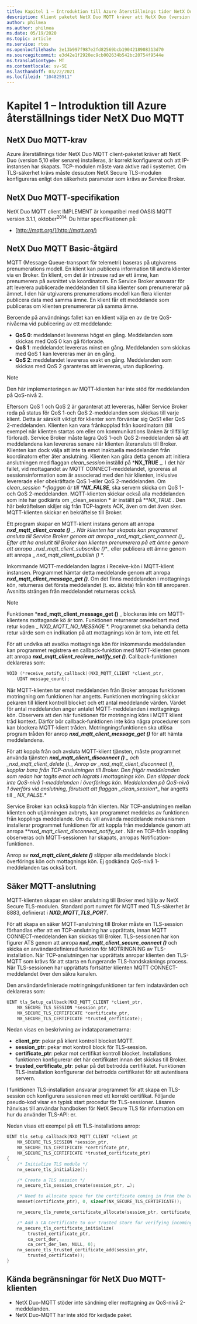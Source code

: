 ```yaml
---
title: Kapitel 1 – Introduktion till Azure återställnings tider NetX Duo MQTT
description: Klient paketet NetX Duo MQTT kräver att NetX Duo (version 5,10 eller senare) installeras, är korrekt konfigurerat och att IP-instansen har skapats.
author: philmea
ms.author: philmea
ms.date: 05/19/2020
ms.topic: article
ms.service: rtos
ms.openlocfilehash: 2e13b997f987e2fd82569bcb1904218908313d70
ms.sourcegitcommit: e3d42e1f2920ec9cb002634b542bc20754f9544e
ms.translationtype: MT
ms.contentlocale: sv-SE
ms.lasthandoff: 03/22/2021
ms.locfileid: "104825911"
---
```

# <a name="chapter-1---introduction-to-azure-rtos-netx-duo-mqtt"></a>Kapitel 1 – Introduktion till Azure återställnings tider NetX Duo MQTT

## <a name="netx-duo-mqtt-requirements"></a>NetX Duo MQTT-krav

Azure återställnings tider NetX Duo MQTT client-paketet kräver att NetX Duo (version 5,10 eller senare) installeras, är korrekt konfigurerat och att IP-instansen har skapats. TCP-modulen måste vara aktive rad i systemet. Om TLS-säkerhet krävs måste dessutom NetX Secure TLS-modulen konfigureras enligt den säkerhets parameter som krävs av Service Broker.

## <a name="netx-duo-mqtt-specification"></a>NetX Duo MQTT-specifikation

NetX Duo MQTT client IMPLEMENT är kompatibel med OASIS MQTT version 3.1.1, oktober<sup>2014.</sup> Du hittar specifikationen på:

- [http://mqtt.org/](http://mqtt.org/)

## <a name="netx-duo-mqtt-basic-operation"></a>NetX Duo MQTT Basic-åtgärd

MQTT (Message Queue-transport för telemetri) baseras på utgivarens prenumerations modell. En klient kan publicera information till andra klienter via en Broker. En klient, om det är intresse rad av ett ämne, kan prenumerera på avsnittet via koordinatorn. En Service Broker ansvarar för att leverera publicerade meddelanden till sina klienter som prenumererar på ämnet. I den här utgivarens prenumerations modell kan flera klienter publicera data med samma ämne. En klient får ett meddelande som publiceras om klienten prenumererar på samma ämne.

Beroende på användnings fallet kan en klient välja en av de tre QoS-nivåerna vid publicering av ett meddelande:

- **QoS 0**: meddelandet levereras högst en gång. Meddelanden som skickas med QoS 0 kan gå förlorade.
- **QoS 1**: meddelandet levereras minst en gång. Meddelanden som skickas med QoS 1 kan levereras mer än en gång.
- **QoS 2**: meddelandet levereras exakt en gång. Meddelanden som skickas med QoS 2 garanteras att levereras, utan duplicering.

> [!NOTE]
> Den här implementeringen av MQTT-klienten har inte stöd för meddelanden på QoS-nivå 2.

Eftersom QoS 1 och QoS 2 är garanterat att levereras, håller Service Broker reda på status för QoS 1-och QoS 2-meddelanden som skickas till varje klient. Detta är särskilt viktigt för klienter som förväntar sig QoS1 eller QoS 2-meddelanden. Klienten kan vara frånkopplad från koordinatorn (till exempel när klienten startas om eller om kommunikations länken är tillfälligt förlorad). Service Broker måste lagra QoS 1-och QoS 2-meddelanden så att meddelandena kan levereras senare när klienten återansluts till Broker. Klienten kan dock välja att inte ta emot inaktuella meddelanden från koordinatorn efter åter anslutning. Klienten kan göra detta genom att initiera anslutningen med flaggan *clean_session* inställd på ***NX_TRUE** _. I det här fallet, vid mottagandet av MQTT CONNECT-meddelandet, ignoreras all sessionsinformation som är associerad med den här klienten, inklusive levererade eller obekräftade QoS 1-eller QoS 2-meddelanden. Om _clean_session *-flaggan är till ***NX_FALSE**_, ska servern skicka om QoS 1-och QoS 2-meddelanden. MQTT-klienten skickar också alla meddelanden som inte har godkänts om _clean_session * är inställt på ***NX_TRUE *.** Den här bekräftelsen skiljer sig från TCP-lagrets ACK, även om det även sker. MQTT-klienten skickar en bekräftelse till Broker.

Ett program skapar en MQTT-klient instans genom att anropa ***nxd_mqtt_client_create ()** _. När klienten har skapats kan programmet ansluta till Service Broker genom att anropa _*_nxd_mqtt_client_connect ()_*_. Efter att ha anslutit till Broker kan klienten prenumerera på ett ämne genom att anropa _*_nxd_mqtt_client_subscribe ()_*_ eller publicera ett ämne genom att anropa _ *_nxd_mqtt_client_publish ()_* *.

Inkommande MQTT-meddelanden lagras i Receive-kön i MQTT-klient instansen. Programmet hämtar detta meddelande genom att anropa ***nxd_mqtt_client_message_get ()***. Om det finns meddelanden i mottagnings kön, returneras det första meddelandet (t. ex. äldsta) från kön till anroparen. Avsnitts strängen från meddelandet returneras också.

> [!NOTE]
> Funktionen ***nxd_mqtt_client_message_get ()** _ blockeras inte om MQTT-klientens mottagande kö är tom. Funktionen returnerar omedelbart med retur koden _ *_NXD_MQTT_NO_MESSAGE_* *. Programmet ska behandla detta retur värde som en indikation på att mottagnings kön är tom, inte ett fel.

För att undvika att avsöka mottagnings kön för inkommande meddelanden kan programmet registrera en callback-funktion med MQTT-klienten genom att anropa ***nxd_mqtt_client_recieve_notify_set ()***. Callback-funktionen deklareras som:

```c
VOID (*receive_notify_callback)(NXD_MQTT_CLIENT *client_ptr, 
    UINT message_count);
```

När MQTT-klienten tar emot meddelanden från Broker anropas funktionen motringning om funktionen har angetts. Funktionen motringning skickar pekaren till klient kontroll blocket och ett antal meddelande värden. Värdet för antal meddelanden anger antalet MQTT-meddelanden i mottagnings kön. Observera att den här funktionen för motringning körs i MQTT klient tråd kontext. Därför bör callback-funktionen inte köra några procedurer som kan blockera MQTT-klient tråden. Motringningsfunktionen ska utlösa program tråden för anrop ***nxd_mqtt_client_message_get ()*** för att hämta meddelandena.

För att koppla från och avsluta MQTT-klient tjänsten, måste programmet använda tjänsten ***nxd_mqtt_client_disconnect ()** _ och _*_nxd_mqtt_client_delete ()._*_ Anrop av _*_nxd_mqtt_client_disconnect ()_*_ kopplar bara från TCP-anslutningen till Broker. Den frigör meddelanden som redan har tagits emot och lagrats i mottagnings kön. Den släpper dock inte QoS-nivå 1-meddelanden i överförings kön. Meddelanden på QoS-nivå 1 överförs vid anslutning, förutsatt att flaggan _*_clean_session_*_ har angetts till _ *_NX_FALSE._**

Service Broker kan också koppla från klienten. När TCP-anslutningen mellan klienten och utjämningen avbryts, kan programmet meddelas av funktionen från kopplings meddelande. Om du vill använda meddelande mekanismen installerar programmet funktionen för att koppla från meddelande genom att anropa ***nxd_mqtt_client_disconnect_notify_set *.** När en TCP-från koppling observeras och MQTT-sessionen har skapats, anropas Notification-funktionen.

Anrop av ***nxd_mqtt_client_delete ()*** släpper alla meddelande block i överförings kön och mottagnings kön. Ej godkända QoS-nivå 1-meddelanden tas också bort.

## <a name="secure-mqtt-connection"></a>Säker MQTT-anslutning

MQTT-klienten skapar en säker anslutning till Broker med hjälp av NetX Secure TLS-modulen. Standard port numret för MQTT med TLS-säkerhet är 8883, definierat i ***NXD_MQTT_TLS_PORT***.

För att skapa en säker MQTT-anslutning till Broker måste en TLS-session förhandlas efter att en TCP-anslutning har upprättats, innan MQTT CONNECT-meddelanden kan skickas till Broker. TLS-sessionen har kon figurer ATS genom att anropa ***nxd_mqtt_client_secure_connect ()*** och skicka en användardefinierad funktion för MOTRINGNING av TLS-installation. När TCP-anslutningen har upprättats anropar klienten den TLS-MQTT som krävs för att starta en fungerande TLS-handskaknings process. När TLS-sessionen har upprättats fortsätter klienten MQTT CONNECT-meddelandet över den säkra kanalen.

Den användardefinierade motringningsfunktionen tar fem indatavärden och deklareras som:

```c
UINT tls_Setup_callback(NXD_MQTT_CLIENT *client_ptr,
    NX_SECURE_TLS_SESSION *session_ptr,
    NX_SECURE_TLS_CERTIFICATE *certificate_ptr,
    NX_SECURE_TLS_CERTIFICATE *trusted_cerfiticate);
```

Nedan visas en beskrivning av indataparametrarna:

- **client_ptr**: pekar på klient kontroll blocket MQTT.
- **session_ptr**: pekar mot kontroll block för TLS-session.
- **certificate_ptr**: pekar mot certifikat kontroll blocket. Installations funktionen konfigurerar det här certifikatet innan det skickas till Broker.
- **trusted_certificate_ptr**: pekar på det betrodda certifikatet. Funktionen TLS-installation konfigurerar det betrodda certifikatet för att autentisera servern.

I funktionen TLS-installation ansvarar programmet för att skapa en TLS-session och konfigurera sessionen med ett korrekt certifikat. Följande pseudo-kod visar en typisk start procedur för TLS-sessioner. Läsaren hänvisas till användar handboken för NetX Secure TLS för information om hur du använder TLS-API: er.

Nedan visas ett exempel på ett TLS-installations anrop:

```c
UINT tls_setup_callback(NXD_MQTT_CLIENT *client_pt
    NX_SECURE_TLS_SESSION *session_ptr,
    NX_SECURE_TLS_CERTIFICATE *certrifcate_ptr,
    NX_SECURE_TLS_CERTIFICATE *trusted_certificate_ptr)
{
    /* Initialize TLS module */
    nx_secure_tls_initialize();

    /* Create a TLS session */
    nx_secure_tls_session_create(session_ptr, …);

    /* Need to allocate space for the certificate coming in from the broker. */
    memset(certificate_ptr), 0, sizeof(NX_SECURE_TLS_CERTIFICATE));

    nx_secure_tls_remote_certificate_allocate(session_ptr, certificate_ptr);

    /* Add a CA Certificate to our trusted store for verifying incomingserver certificates. */
    nx_secure_tls_certificate_initialize(
        trusted_certificate_ptr,
        ca_cert_der,
        ca_cert_der_len, NULL, 0);
    nx_secure_tls_trusted_certificate_add(session_ptr,
        trusted_certificate));
}
```

## <a name="known-limitations-of-the-netx-duo-mqtt-client"></a>Kända begränsningar för NetX Duo MQTT-klienten

- NetX Duo-MQTT stöder inte sändning eller mottagning av QoS-nivå 2-meddelanden.
- NetX Duo-MQTT har inte stöd för kedjade paket.
